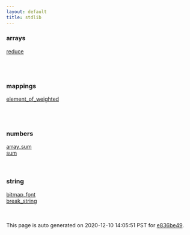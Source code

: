 ```yaml
---
layout: default
title: stdlib
---
```



### arrays

<div class='container'>
<div class='row'>
<div class='col-sm-3'>
<div><a href='arrays/reduce.html'>reduce</a></div>
</div>
<div>&nbsp;</div>
<div>&nbsp;</div>
<div>&nbsp;</div>
</div>
</div>

### mappings

<div class='container'>
<div class='row'>
<div class='col-sm-3'>
<div><a href='mappings/element_of_weighted.html'>element_of_weighted</a></div>
</div>
<div>&nbsp;</div>
<div>&nbsp;</div>
<div>&nbsp;</div>
</div>
</div>

### numbers

<div class='container'>
<div class='row'>
<div class='col-sm-3'>
<div><a href='numbers/array_sum.html'>array_sum</a></div>
</div>
<div class='col-sm-3'>
<div><a href='numbers/sum.html'>sum</a></div>
</div>
<div>&nbsp;</div>
<div>&nbsp;</div>
</div>
</div>

### string

<div class='container'>
<div class='row'>
<div class='col-sm-3'>
<div><a href='string/bitmap_font.html'>bitmap_font</a></div>
</div>
<div class='col-sm-3'>
<div><a href='string/break_string.html'>break_string</a></div>
</div>
<div>&nbsp;</div>
<div>&nbsp;</div>
</div>
</div>



This page is auto generated on 2020-12-10 14:05:51 PST for [e836be49](https://github.com/fluffos/fluffos/tree/e836be49).


